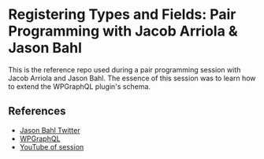 # Registering Types and Fields: Pair Programming with Jacob Arriola & Jason Bahl

This is the reference repo used during a pair programming session with Jacob Arriola and Jason
 Bahl. The essence of this session was to learn how to extend the WPGraphQL plugin's schema. 
 
 ## References
 * [Jason Bahl Twitter](https://twitter.com/jasonbahl/)
 * [WPGraphQL](https://docs.wpgraphql.com/)
 * [YouTube of session](https://www.wpgraphql.com/2020/03/30/registering-types-and-fields-pair-programming-with-jacob-arriola/)